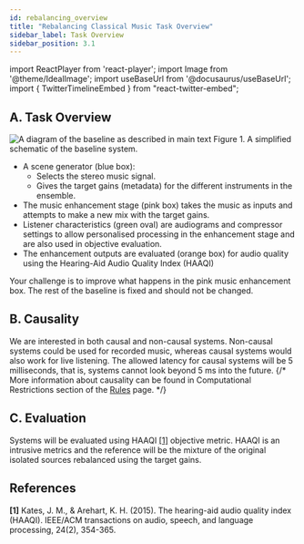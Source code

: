 ```yaml
---
id: rebalancing_overview
title: "Rebalancing Classical Music Task Overview"
sidebar_label: Task Overview
sidebar_position: 3.1
---
```

import ReactPlayer from 'react-player';
import Image from '@theme/IdealImage';
import useBaseUrl from '@docusaurus/useBaseUrl';
import { TwitterTimelineEmbed } from "react-twitter-embed";

## A. Task Overview 

<div style={{textAlign:'center'}}>
<Image img={require('../../../static/img/cad2/SimpleTaskDiagramCAD2.png')} alt="A diagram of the baseline as described in main text"/>
Figure 1. A simplified schematic of the baseline system.
</div>

- A scene generator (blue box):
  - Selects the stereo music signal.
  - Gives the target gains (metadata) for the different instruments in the ensemble.
- The music enhancement stage (pink box) takes the music as inputs and attempts to make a new mix with the target gains.
- Listener characteristics (green oval) are audiograms and compressor settings to allow personalised processing in the enhancement stage and are also used in objective evaluation.
- The enhancement outputs are evaluated (orange box) for audio quality using the Hearing-Aid Audio Quality Index (HAAQI)

Your challenge is to improve what happens in the pink music enhancement box. The rest of the baseline is fixed and should not be changed.

## B. Causality

We are interested in both causal and non-causal systems. Non-causal systems could be used for recorded music, whereas causal systems would also work for live listening. The allowed latency for causal systems will be 5 milliseconds, that is, systems cannot look beyond 5 ms into the future.
{/*
More information about causality can be found in Computational Restrictions section of the [Rules](Take%20Part/rules) page.
*/}

## C. Evaluation

Systems will be evaluated using HAAQI [[1]](refs) objective metric. HAAQI is an intrusive metrics and the reference 
will be the mixture of the original isolated sources rebalanced using the target gains. 

## References
<a name="refs"></a>

**[1]** Kates, J. M., & Arehart, K. H. (2015). The hearing-aid audio quality index (HAAQI). IEEE/ACM transactions on audio, speech, and language processing, 24(2), 354-365.  
